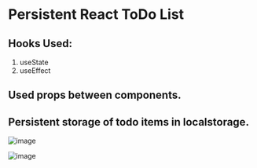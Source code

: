 # Persistent React ToDo List

## Hooks Used:
1. useState
2. useEffect

## Used props between components.

## Persistent storage of todo items in localstorage.

![image](https://github.com/jmadupalli/React_ToDo_v2/assets/45168822/30bc157f-15a3-45d7-a4f7-cf33963d20c4)

![image](https://github.com/jmadupalli/React_ToDo_v2/assets/45168822/d3e5c0fe-1f7d-432b-9b90-615e74edbceb)
